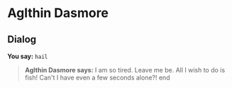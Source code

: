 # Aglthin Dasmore


## Dialog

**You say:** `hail`



>**Aglthin Dasmore says:** I am so tired.  Leave me be.  All I wish to do is fish!  Can't I have even a few seconds alone?!
end